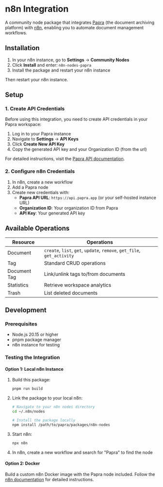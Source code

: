 # n8n Integration

A community node package that integrates [Papra](https://papra.app) (the document archiving platform) with [n8n](https://n8n.io), enabling you to automate document management workflows.

## Installation

1. In your n8n instance, go to **Settings** → **Community Nodes**
2. Click **Install** and enter: `n8n-nodes-papra`
3. Install the package and restart your n8n instance

Then restart your n8n instance.

## Setup

### 1. Create API Credentials
Before using this integration, you need to create API credentials in your Papra workspace:

1. Log in to your Papra instance
2. Navigate to **Settings** → **API Keys**
3. Click **Create New API Key**
4. Copy the generated API key and your Organization ID (from the url)

For detailed instructions, visit the [Papra API documentation](https://docs.papra.app/resources/api-endpoints/#authentication).

### 2. Configure n8n Credentials
1. In n8n, create a new workflow
2. Add a Papra node
3. Create new credentials with:
   - **Papra API URL**: `https://api.papra.app` (or your self-hosted instance URL)
   - **Organization ID**: Your organization ID from Papra
   - **API Key**: Your generated API key

## Available Operations

| Resource | Operations |
|----------|------------|
| Document | `create`, `list`, `get`, `update`, `remove`, `get_file`, `get_activity` |
| Tag | Standard CRUD operations |
| Document Tag | Link/unlink tags to/from documents |
| Statistics | Retrieve workspace analytics |
| Trash | List deleted documents |

## Development

### Prerequisites
- Node.js 20.15 or higher
- pnpm package manager
- n8n instance for testing

### Testing the Integration

#### Option 1: Local n8n Instance
1. Build this package:
   ```bash
   pnpm run build
   ```

2. Link the package to your local n8n:
   ```bash
   # Navigate to your n8n nodes directory
   cd ~/.n8n/nodes

   # Install the package locally
   npm install /path/to/papra/packages/n8n-nodes
   ```

3. Start n8n:
   ```bash
   npx n8n
   ```

4. In n8n, create a new workflow and search for "Papra" to find the node

#### Option 2: Docker
Build a custom n8n Docker image with the Papra node included. Follow the [n8n documentation](https://docs.n8n.io/integrations/creating-nodes/deploy/install-private-nodes/#install-your-node-in-a-docker-n8n-instance) for detailed instructions.
